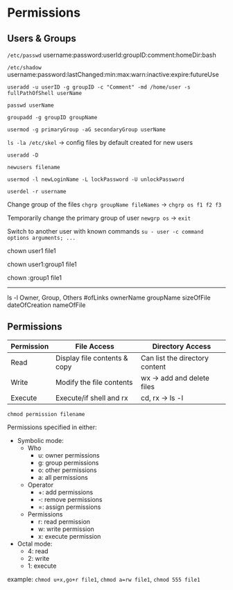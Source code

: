 # Permissions

## Users & Groups

```/etc/passwd``` 
username:password:userId:groupID:comment:homeDir:bash

```/etc/shadow```
username:password:lastChanged:min:max:warn:inactive:expire:futureUse

```useradd -u userID -g groupID -c "Comment" -md /home/user -s fullPathOfShell userName```

```passwd userName```

```groupadd -g groupID groupName```

```usermod -g primaryGroup -aG secondaryGroup userName```

```ls -la /etc/skel``` -> config files by default created for new users

```useradd -D```

```newusers filename```

```usermod -l newLoginName -L lockPassword -U unlockPassword```

```userdel -r username```

Change group of the files ```chgrp groupName fileNames``` -> ```chgrp os f1 f2 f3```

Temporarily change the primary group of user ```newgrp os``` -> ```exit```

Switch to another user with known commands ```su - user -c command options arguments; ...```

chown user1 file1

chown user1:group1 file1

chown :group1 file1

---

ls -l
Owner, Group, Others #ofLinks ownerName groupName sizeOfFile dateOfCreation nameOfFile

## Permissions

|Permission|File Access                     |Directory Access               |
|----------|--------------------------------|-------------------------------|
|Read      |Display file contents & copy    |Can list the directory content |
|Write     |Modify the file contents        |wx -> add and delete files     |
|Execute   |Execute/if shell and rx         |cd, rx -> ls -l                |

```chmod permission filename```

Permissions specified in either:
- Symbolic mode:
    - Who
        - u: owner permissions
        - g: group permissions
        - o: other permissions
        - a: all   permissions
    - Operator
        - +: add    permissions
        - -: remove permissions
        - =: assign permissions
    - Permissions
        - r: read    permission
        - w: write   permission
        - x: execute permission
- Octal mode:
    - 4: read
    - 2: write
    - 1: execute

example: ```chmod u+x,go+r file1```, ```chmod a=rw file1```, ```chmod 555 file1```
